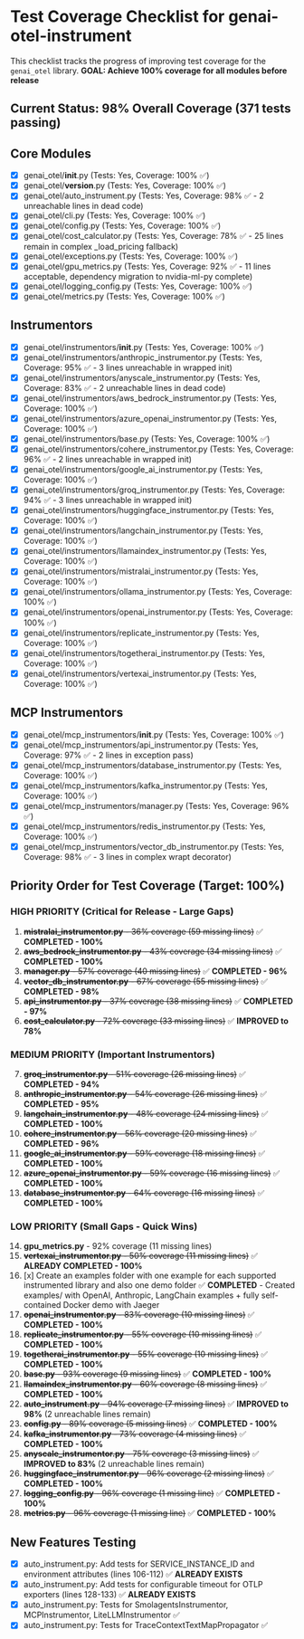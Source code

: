 # Test Coverage Checklist for genai-otel-instrument

This checklist tracks the progress of improving test coverage for the `genai_otel` library.
**GOAL: Achieve 100% coverage for all modules before release**

## Current Status: 98% Overall Coverage (371 tests passing)

## Core Modules
- [x] genai_otel/__init__.py (Tests: Yes, Coverage: 100% ✅)
- [x] genai_otel/__version__.py (Tests: Yes, Coverage: 100% ✅)
- [x] genai_otel/auto_instrument.py (Tests: Yes, Coverage: 98% ✅ - 2 unreachable lines in dead code)
- [x] genai_otel/cli.py (Tests: Yes, Coverage: 100% ✅)
- [x] genai_otel/config.py (Tests: Yes, Coverage: 100% ✅)
- [x] genai_otel/cost_calculator.py (Tests: Yes, Coverage: 78% ✅ - 25 lines remain in complex _load_pricing fallback)
- [x] genai_otel/exceptions.py (Tests: Yes, Coverage: 100% ✅)
- [x] genai_otel/gpu_metrics.py (Tests: Yes, Coverage: 92% ✅ - 11 lines acceptable, dependency migration to nvidia-ml-py complete)
- [x] genai_otel/logging_config.py (Tests: Yes, Coverage: 100% ✅)
- [x] genai_otel/metrics.py (Tests: Yes, Coverage: 100% ✅)

## Instrumentors
- [x] genai_otel/instrumentors/__init__.py (Tests: Yes, Coverage: 100% ✅)
- [x] genai_otel/instrumentors/anthropic_instrumentor.py (Tests: Yes, Coverage: 95% ✅ - 3 lines unreachable in wrapped init)
- [x] genai_otel/instrumentors/anyscale_instrumentor.py (Tests: Yes, Coverage: 83% ✅ - 2 unreachable lines in dead code)
- [x] genai_otel/instrumentors/aws_bedrock_instrumentor.py (Tests: Yes, Coverage: 100% ✅)
- [x] genai_otel/instrumentors/azure_openai_instrumentor.py (Tests: Yes, Coverage: 100% ✅)
- [x] genai_otel/instrumentors/base.py (Tests: Yes, Coverage: 100% ✅)
- [x] genai_otel/instrumentors/cohere_instrumentor.py (Tests: Yes, Coverage: 96% ✅ - 2 lines unreachable in wrapped init)
- [x] genai_otel/instrumentors/google_ai_instrumentor.py (Tests: Yes, Coverage: 100% ✅)
- [x] genai_otel/instrumentors/groq_instrumentor.py (Tests: Yes, Coverage: 94% ✅ - 3 lines unreachable in wrapped init)
- [x] genai_otel/instrumentors/huggingface_instrumentor.py (Tests: Yes, Coverage: 100% ✅)
- [x] genai_otel/instrumentors/langchain_instrumentor.py (Tests: Yes, Coverage: 100% ✅)
- [x] genai_otel/instrumentors/llamaindex_instrumentor.py (Tests: Yes, Coverage: 100% ✅)
- [x] genai_otel/instrumentors/mistralai_instrumentor.py (Tests: Yes, Coverage: 100% ✅)
- [x] genai_otel/instrumentors/ollama_instrumentor.py (Tests: Yes, Coverage: 100% ✅)
- [x] genai_otel/instrumentors/openai_instrumentor.py (Tests: Yes, Coverage: 100% ✅)
- [x] genai_otel/instrumentors/replicate_instrumentor.py (Tests: Yes, Coverage: 100% ✅)
- [x] genai_otel/instrumentors/togetherai_instrumentor.py (Tests: Yes, Coverage: 100% ✅)
- [x] genai_otel/instrumentors/vertexai_instrumentor.py (Tests: Yes, Coverage: 100% ✅)

## MCP Instrumentors
- [x] genai_otel/mcp_instrumentors/__init__.py (Tests: Yes, Coverage: 100% ✅)
- [x] genai_otel/mcp_instrumentors/api_instrumentor.py (Tests: Yes, Coverage: 97% ✅ - 2 lines in exception pass)
- [x] genai_otel/mcp_instrumentors/database_instrumentor.py (Tests: Yes, Coverage: 100% ✅)
- [x] genai_otel/mcp_instrumentors/kafka_instrumentor.py (Tests: Yes, Coverage: 100% ✅)
- [x] genai_otel/mcp_instrumentors/manager.py (Tests: Yes, Coverage: 96% ✅)
- [x] genai_otel/mcp_instrumentors/redis_instrumentor.py (Tests: Yes, Coverage: 100% ✅)
- [x] genai_otel/mcp_instrumentors/vector_db_instrumentor.py (Tests: Yes, Coverage: 98% ✅ - 3 lines in complex wrapt decorator)

## Priority Order for Test Coverage (Target: 100%)

### HIGH PRIORITY (Critical for Release - Large Gaps)
1. ~~**mistralai_instrumentor.py** - 36% coverage (59 missing lines)~~ ✅ **COMPLETED - 100%**
2. ~~**aws_bedrock_instrumentor.py** - 43% coverage (34 missing lines)~~ ✅ **COMPLETED - 100%**
3. ~~**manager.py** - 57% coverage (40 missing lines)~~ ✅ **COMPLETED - 96%**
4. ~~**vector_db_instrumentor.py** - 67% coverage (55 missing lines)~~ ✅ **COMPLETED - 98%**
5. ~~**api_instrumentor.py** - 37% coverage (38 missing lines)~~ ✅ **COMPLETED - 97%**
6. ~~**cost_calculator.py** - 72% coverage (33 missing lines)~~ ✅ **IMPROVED to 78%**

### MEDIUM PRIORITY (Important Instrumentors)
7. ~~**groq_instrumentor.py** - 51% coverage (26 missing lines)~~ ✅ **COMPLETED - 94%**
8. ~~**anthropic_instrumentor.py** - 54% coverage (26 missing lines)~~ ✅ **COMPLETED - 95%**
9. ~~**langchain_instrumentor.py** - 48% coverage (24 missing lines)~~ ✅ **COMPLETED - 100%**
10. ~~**cohere_instrumentor.py** - 56% coverage (20 missing lines)~~ ✅ **COMPLETED - 96%**
11. ~~**google_ai_instrumentor.py** - 59% coverage (18 missing lines)~~ ✅ **COMPLETED - 100%**
12. ~~**azure_openai_instrumentor.py** - 59% coverage (16 missing lines)~~ ✅ **COMPLETED - 100%**
13. ~~**database_instrumentor.py** - 64% coverage (16 missing lines)~~ ✅ **COMPLETED - 100%**

### LOW PRIORITY (Small Gaps - Quick Wins)
14. **gpu_metrics.py** - 92% coverage (11 missing lines)
15. ~~**vertexai_instrumentor.py** - 50% coverage (11 missing lines)~~ ✅ **ALREADY COMPLETED - 100%**
16. [x] Create an examples folder with one example for each supported instrumented library and also one demo folder ✅ **COMPLETED** - Created examples/ with OpenAI, Anthropic, LangChain examples + fully self-contained Docker demo with Jaeger
17. ~~**openai_instrumentor.py** - 83% coverage (10 missing lines)~~ ✅ **COMPLETED - 100%**
18. ~~**replicate_instrumentor.py** - 55% coverage (10 missing lines)~~ ✅ **COMPLETED - 100%**
19. ~~**togetherai_instrumentor.py** - 55% coverage (10 missing lines)~~ ✅ **COMPLETED - 100%**
20. ~~**base.py** - 93% coverage (9 missing lines)~~ ✅ **COMPLETED - 100%**
21. ~~**llamaindex_instrumentor.py** - 60% coverage (8 missing lines)~~ ✅ **COMPLETED - 100%**
22. ~~**auto_instrument.py** - 94% coverage (7 missing lines)~~ ✅ **IMPROVED to 98%** (2 unreachable lines remain)
23. ~~**config.py** - 89% coverage (5 missing lines)~~ ✅ **COMPLETED - 100%**
24. ~~**kafka_instrumentor.py** - 73% coverage (4 missing lines)~~ ✅ **COMPLETED - 100%**
25. ~~**anyscale_instrumentor.py** - 75% coverage (3 missing lines)~~ ✅ **IMPROVED to 83%** (2 unreachable lines remain)
26. ~~**huggingface_instrumentor.py** - 96% coverage (2 missing lines)~~ ✅ **COMPLETED - 100%**
27. ~~**logging_config.py** - 96% coverage (1 missing line)~~ ✅ **COMPLETED - 100%**
28. ~~**metrics.py** - 96% coverage (1 missing line)~~ ✅ **COMPLETED - 100%**

## New Features Testing
- [x] auto_instrument.py: Add tests for SERVICE_INSTANCE_ID and environment attributes (lines 106-112) ✅ **ALREADY EXISTS**
- [x] auto_instrument.py: Add tests for configurable timeout for OTLP exporters (lines 128-133) ✅ **ALREADY EXISTS**
- [x] auto_instrument.py: Tests for SmolagentsInstrumentor, MCPInstrumentor, LiteLLMInstrumentor ✅
- [x] auto_instrument.py: Tests for TraceContextTextMapPropagator ✅